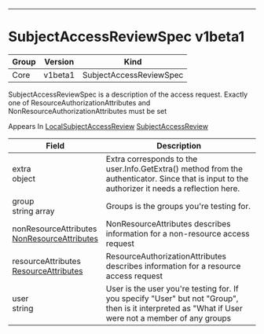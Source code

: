 

-----------
# SubjectAccessReviewSpec v1beta1



Group        | Version     | Kind
------------ | ---------- | -----------
Core | v1beta1 | SubjectAccessReviewSpec







SubjectAccessReviewSpec is a description of the access request.  Exactly one of ResourceAuthorizationAttributes and NonResourceAuthorizationAttributes must be set

<aside class="notice">
Appears In <a href="#localsubjectaccessreview-v1beta1">LocalSubjectAccessReview</a> <a href="#subjectaccessreview-v1beta1">SubjectAccessReview</a> </aside>

Field        | Description
------------ | -----------
extra <br /> object | Extra corresponds to the user.Info.GetExtra() method from the authenticator.  Since that is input to the authorizer it needs a reflection here.
group <br /> string array | Groups is the groups you're testing for.
nonResourceAttributes <br /> [NonResourceAttributes](#nonresourceattributes-v1beta1) | NonResourceAttributes describes information for a non-resource access request
resourceAttributes <br /> [ResourceAttributes](#resourceattributes-v1beta1) | ResourceAuthorizationAttributes describes information for a resource access request
user <br /> string | User is the user you're testing for. If you specify "User" but not "Group", then is it interpreted as "What if User were not a member of any groups






